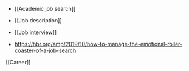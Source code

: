   - [[Academic job search]]
  - [[Job description]]
  - [[Job interview]]

  - https://hbr.org/amp/2019/10/how-to-manage-the-emotional-roller-coaster-of-a-job-search

[[Career]]